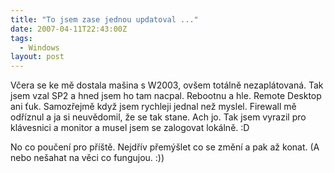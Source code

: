 ```yaml
---
title: "To jsem zase jednou updatoval ..."
date: 2007-04-11T22:43:00Z
tags:
  - Windows
layout: post
---
```

Včera se ke mě dostala mašina s W2003, ovšem totálně nezaplátovaná. Tak jsem vzal SP2 a hned jsem ho tam nacpal. Rebootnu a hle. Remote Desktop ani ťuk. Samozřejmě když jsem rychleji jednal než myslel. Firewall mě odříznul a ja si neuvědomil, že se tak stane. Ach jo. Tak jsem vyrazil pro klávesnici a monitor a musel jsem se zalogovat lokálně. :D

No co poučení pro příště. Nejdřív přemýšlet co se změní a pak až konat. (A nebo nešahat na věci co fungujou. :))